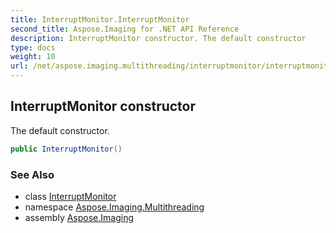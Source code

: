```yaml
---
title: InterruptMonitor.InterruptMonitor
second_title: Aspose.Imaging for .NET API Reference
description: InterruptMonitor constructor. The default constructor
type: docs
weight: 10
url: /net/aspose.imaging.multithreading/interruptmonitor/interruptmonitor/
---
```

## InterruptMonitor constructor

The default constructor.

```csharp
public InterruptMonitor()
```

### See Also

* class [InterruptMonitor](../)
* namespace [Aspose.Imaging.Multithreading](../../interruptmonitor/)
* assembly [Aspose.Imaging](../../../)


